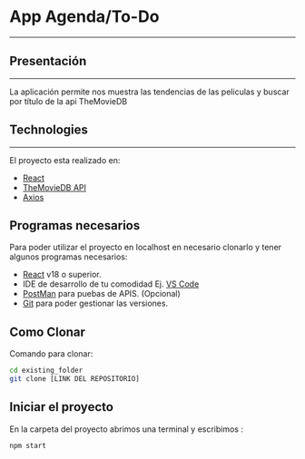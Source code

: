 # App Agenda/To-Do
***

## Presentación
***
La aplicación permite nos muestra las tendencias de las peliculas y buscar por título de la api TheMovieDB

## Technologies
***
El proyecto esta realizado en:

* [React](https://es.reactjs.org/)
* [TheMovieDB API](https://www.themoviedb.org/)
* [Axios](https://axios-http.com/)


## Programas necesarios

Para poder utilizar el proyecto en localhost en necesario clonarlo y tener algunos programas necesarios:

- [React](https://es.reactjs.org/) v18 o superior.
- IDE de desarrollo de tu comodidad Ej. [VS Code](https://code.visualstudio.com/download)
- [PostMan](https://www.postman.com/downloads/) para puebas de APIS. (Opcional)
- [Git](https://git-scm.com/downloads) para poder gestionar las versiones.

## Como Clonar

Comando para clonar:

```bash
cd existing_folder
git clone [LINK DEL REPOSITORIO]

```
## Iniciar el proyecto

En la carpeta del proyecto abrimos una terminal y escribimos :

```bash
npm start

